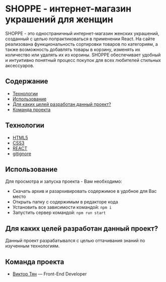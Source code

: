# SHOPPE - интернет-магазин украшений для женщин

SHOPPE - это одностраничный интернет-магазин женских украшений, созданный с целью попрактиковаться в применении React. На сайте реализована функциональность сортировки товаров по категориям, а также возможность добавлять товары в корзину, изменять их количество или удалять их из корзины. SHOPPE обеспечивает удобный и интуитивно понятный процесс покупок для всех любителей стильных аксессуаров.

## Содержание

- [Технологии](#технологии)
- [Использование](#использование)
- [Для каких целей разработан данный проект?](#для-каких-целей-разработан-данный-проект)
- [Команда проекта](#команда-проекта)

## Технологии

- [HTML5](https://html.com/html5/)
- [CSS3](https://www.w3schools.com/W3CSS/)
- [REACT](https://react.dev/)
- [gitignore](https://docs.gitignore.io/)

## Использование

Для просмотра и запуска проекта - Вам необходимо:

- Скачать архив и разархивировать содержимое в удобное для Вас место
- Открыть папку с содержимым в редакторе кода
- Установить все зависимости командой: `npm i`
- Запустить сервер командой: `npm run start`

## Для каких целей разработан данный проект?

Данный проект разрабатывался с целью оттачивания знаний по изученным технологиям.

## Команда проекта

- [Виктор Тян](https://t.me/vityan00) — Front-End Developer
